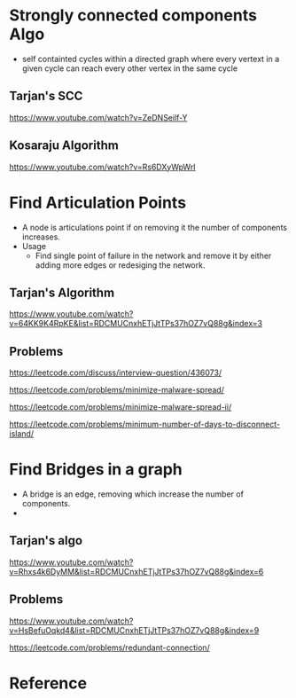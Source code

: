 # Strongly connected components Algo
- self containted cycles within a directed graph where every vertext in a given cycle can reach every other vertex in the same cycle
## Tarjan's SCC
https://www.youtube.com/watch?v=ZeDNSeilf-Y

## Kosaraju Algorithm 
https://www.youtube.com/watch?v=Rs6DXyWpWrI

# Find Articulation Points
- A node is articulations point if on removing it the number of components increases. 
- Usage 
    - Find single point of failure in the network and remove it by either adding more edges or redesiging the network.     
## Tarjan's Algorithm
https://www.youtube.com/watch?v=64KK9K4RpKE&list=RDCMUCnxhETjJtTPs37hOZ7vQ88g&index=3

## Problems
https://leetcode.com/discuss/interview-question/436073/

https://leetcode.com/problems/minimize-malware-spread/

https://leetcode.com/problems/minimize-malware-spread-ii/

https://leetcode.com/problems/minimum-number-of-days-to-disconnect-island/

# Find Bridges in a graph 
- A bridge is an edge, removing which increase the number of components.
- 
## Tarjan's algo
https://www.youtube.com/watch?v=Rhxs4k6DyMM&list=RDCMUCnxhETjJtTPs37hOZ7vQ88g&index=6

## Problems
https://www.youtube.com/watch?v=HsBefuOqkd4&list=RDCMUCnxhETjJtTPs37hOZ7vQ88g&index=9

https://leetcode.com/problems/redundant-connection/

# Reference 
